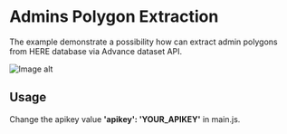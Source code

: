 # Admins Polygon Extraction

The example demonstrate a possibility how can extract admin polygons from HERE database via Advance dataset API.

![Image alt](https://github.com/hererucis/here-location-services-js/blob/master/here-advanced-datasets-examples/_img/admin-polygon-layer.jpg)

## Usage
Change the apikey value **'apikey': 'YOUR_APIKEY'** in main.js.
